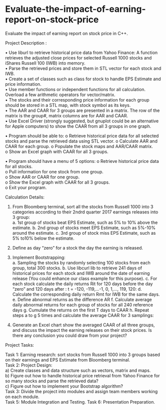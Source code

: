 # Evaluate-the-impact-of-earning-report-on-stock-price

Evaluate the impact of earning report on stock price in C++.

Project Description : 

• Use liburl to retrieve historical price data from Yahoo Finance: A function retrieves the adjusted close prices for selected Russell 1000 stocks and iShares Russell 100 (IWB) into memory.  
• Parse the retrieved prices and store them in STL vector for each stock and IWB.  
• Create a set of classes such as class for stock to handle EPS Estimate and price information.  
• Use member functions or independent functions for all calculation. Overload a few arithmetic operators for vector/matrix.    
• The stocks and their corresponding price information for each group should be stored in a STL map, with stock symbol as its keys.  
• The AAR and CAAR for 3 groups are presented in a matrix. The row of the matrix is the group#, matrix columns are for AAR and CAAR.  
• Use Excel Driver (strongly suggested, but gnuplot could be an alternative for Apple computers) to show the CAAR from all 3 groups in one graph.  

• Program should be able to:
o Retrieve historical price data for all selected stocks and parse the retrieved data using STL vector. 
o Calculate AAR and CAAR for each group. 
o Populate the stock maps and AAR/CAAR matrix.  
o Show an Excel graph with CAAR for all 3 groups.  

• Program should have a menu of 5 options:
o Retrieve historical price data for all stocks.  
o Pull information for one stock from one group.  
o Show AAR or CAAR for one group.  
o Show the Excel graph with CAAR for all 3 groups.  
o Exit your program.  

Calculation Details:  

1. From Bloomberg terminal, sort all the stocks from Russell 1000 into 3 categories according to their 2ndrd quarter 2017 earnings releases into 3 group:  
a. 1st group of stocks beat EPS Estimate, such as 5% to 10% above the estimate.
b. 2nd group of stocks meet EPS Estimate, such as 5%-10% around the estimate.
c. 3rd group of stock miss EPS Estimate, such as 5% to10% below the estimate.  

2. Define as day “zero” for a stock the day the earning is released.  

3. Implement Bootstrapping:  
a. Sampling the stocks by randomly selecting 100 stocks from each group, total 300 stocks.
b. Use libcurl lib to retrieve 241 days of historical prices for each stock and IWB around the date of earning release (You could enhance our class example for this purpose).
c. For each stock calculate the daily returns Rit for 120 days before the day “zero” and 120 days after : t = -120, -119,…-1, 0, 1,…, 119, 120:
d. Calculate the corresponding daily return Rmt for IWB for the same days.
e. Define abnormal returns as the difference AR
f. Calculate average daily abnormal returns for each group of stocks for all 240 reference days
g. Cumulate the returns on the first T days to CAAR
h. Repeat steps a to g 5 times and calculate the average CAAR for 3 samplings:  

4. Generate an Excel chart show the averaged CAAR of all three groups, and discuss the impact the earning releases on their stock prices. Is there any conclusion you could draw from your project?  

Project Tasks:

Task 1: Earning research: sort stocks from Russell 1000 into 3 groups based on their earnings and EPS Estimate from Bloomberg terminal.  
Task 2: Project Design:  
a) Create classes and data structure such as vectors, matrix and maps.  
b) Figure out how to handle historical price retrieval from Yahoo Finance for so many stocks and parse the retrieved data?  
c) Figure out how to implement your Bootstrap algorithm?   
Task 3: Divide the project into modules and assign team members working on each module.  
Task 5: Module Integration and Testing. 
Task 6: Presentation Preparation.


